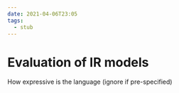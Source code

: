 ```yaml
---
date: 2021-04-06T23:05
tags: 
  - stub
---
```


# Evaluation of IR models

<f2d1763a>

<d8ab9449>

How expressive is the language (ignore if pre-specified)
